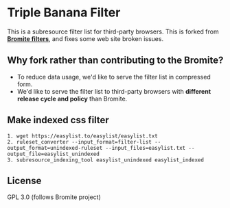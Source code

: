 # Triple Banana Filter

This is a subresource filter list for third-party browsers. This is forked from
[**Bromite filters**](https://github.com/bromite/filters), and fixes some web
site broken issues.

## Why fork rather than contributing to the Bromite?
 - To reduce data usage, we'd like to serve the filter list in compressed form.
 - We'd like to serve the filter list to third-party browsers with **different
   release cycle and policy** than Bromite.

## Make indexed css filter
```
1. wget https://easylist.to/easylist/easylist.txt
2. ruleset_converter --input_format=filter-list --output_format=unindexed-ruleset --input_files=easylist.txt --output_file=easylist_unindexed
3. subresource_indexing_tool easylist_unindexed easylist_indexed

```

## License
GPL 3.0 (follows Bromite project)
